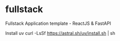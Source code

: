 # fullstack
Fullstack Application template - ReactJS &amp; FastAPI

<!-- Setup -->
Install uv
curl -LsSf https://astral.sh/uv/install.sh | sh
